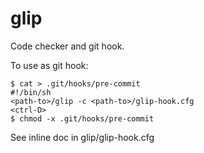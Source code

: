 glip
====

Code checker and git hook.

To use as git hook: 

    $ cat > .git/hooks/pre-commit
    #!/bin/sh
    <path-to>/glip -c <path-to>/glip-hook.cfg
    <ctrl-D>
    $ chmod -x .git/hooks/pre-commit
    
See inline doc in glip/glip-hook.cfg
